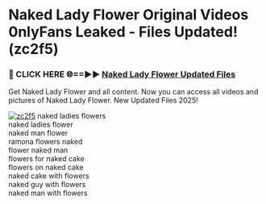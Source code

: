 # Naked Lady Flower Original Videos 0nlyFans Leaked - Files Updated! (zc2f5)

<h3>🔴 CLICK HERE 🌐==►► <a href="https://tinyurl.com/yckcrads" rel="nofollow">Naked Lady Flower Updated Files</a></h3>

Get Naked Lady Flower and all content. Now you can access all videos and pictures of Naked Lady Flower. New Updated Files 2025!

[![zc2f5](https://i.imgur.com/hpKpOFt.gif)](https://tinyurl.com/yckcrads)
naked ladies flowers<br>
naked ladies flower<br>
naked man flower<br>
ramona flowers naked<br>
flower naked man<br>
flowers for naked cake<br>
flowers on naked cake<br>
naked cake with flowers<br>
naked guy with flowers<br>
naked man with flowers